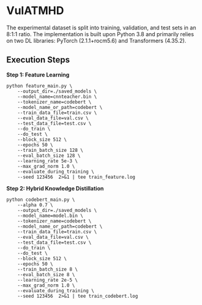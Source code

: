 # VulATMHD
The experimental dataset is split into training, validation, and test sets in an 8:1:1 ratio. The implementation is built upon Python 3.8 and primarily relies on two DL libraries: PyTorch (2.1.1+rocm5.6) and Transformers (4.35.2).

## Execution Steps

**Step 1: Feature Learning**

    python feature_main.py \
        --output_dir=./saved_models \
        --model_name=cnnteacher.bin \
        --tokenizer_name=codebert \
        --model_name_or_path=codebert \
        --train_data_file=train.csv \
        --eval_data_file=val.csv \
        --test_data_file=test.csv \
        --do_train \
        --do_test \
        --block_size 512 \
        --epochs 50 \
        --train_batch_size 128 \
        --eval_batch_size 128 \
        --learning_rate 5e-3 \
        --max_grad_norm 1.0 \
        --evaluate_during_training \
        --seed 123456  2>&1 | tee train_feature.log

**Step 2: Hybrid Knowledge Distillation**

    python codebert_main.py \
        --alpha 0.7 \
        --output_dir=./saved_models \
        --model_name=model.bin \
        --tokenizer_name=codebert \
        --model_name_or_path=codebert \
        --train_data_file=train.csv \
        --eval_data_file=val.csv \
        --test_data_file=test.csv \
        --do_train \
        --do_test \
        --block_size 512 \
        --epochs 50 \
        --train_batch_size 8 \
        --eval_batch_size 8 \
        --learning_rate 2e-5 \
        --max_grad_norm 1.0 \
        --evaluate_during_training \
        --seed 123456  2>&1 | tee train_codebert.log
